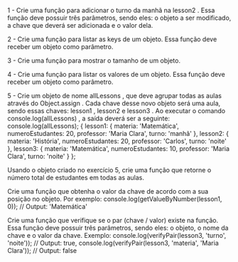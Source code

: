 1 - Crie uma função para adicionar o turno da manhã na lesson2 . Essa função deve possuir três parâmetros, sendo eles: o objeto a ser modificado, a chave que deverá ser adicionada e o valor dela.

2 - Crie uma função para listar as keys de um objeto. Essa função deve receber um objeto como parâmetro.

3 - Crie uma função para mostrar o tamanho de um objeto.

4 - Crie uma função para listar os valores de um objeto. Essa função deve receber um objeto como parâmetro.

5 - Crie um objeto de nome allLessons , que deve agrupar todas as aulas através do Object.assign . Cada chave desse novo objeto será uma aula, sendo essas chaves: lesson1 , lesson2 e lesson3 . Ao executar o comando console.log(allLessons) , a saída deverá ser a seguinte:
console.log(allLessons);
{
  lesson1:
   { materia: 'Matemática',
     numeroEstudantes: 20,
     professor: 'Maria Clara',
     turno: 'manhã' },
  lesson2:
   { materia: 'História',
     numeroEstudantes: 20,
     professor: 'Carlos',
     turno: 'noite' },
  lesson3:
   { materia: 'Matemática',
     numeroEstudantes: 10,
     professor: 'Maria Clara',
     turno: 'noite' }
};

Usando o objeto criado no exercício 5, crie uma função que retorne o número total de estudantes em todas as aulas.

Crie uma função que obtenha o valor da chave de acordo com a sua posição no objeto. Por exemplo:
console.log(getValueByNumber(lesson1, 0));
// Output: 'Matemática'

Crie uma função que verifique se o par (chave / valor) existe na função. Essa função deve possuir três parâmetros, sendo eles: o objeto, o nome da chave e o valor da chave. Exemplo:
console.log(verifyPair(lesson3, 'turno', 'noite'));
// Output: true,
console.log(verifyPair(lesson3, 'materia', 'Maria Clara'));
// Output: false